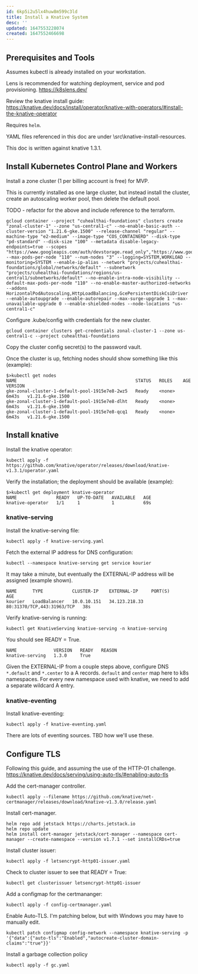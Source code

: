 ```yaml
---
id: 6kp5i2u5lx4huw8m599c3ld
title: Install a Knative System
desc: ''
updated: 1647553228074
created: 1647552466698
---
```


## Prerequisites and Tools

Assumes kubectl is already installed on your workstation.

Lens is recommended for watching deployment, service and pod provisioning. https://k8slens.dev/

Review the knative install guide: https://knative.dev/docs/install/operator/knative-with-operators/#install-the-knative-operator

Requires `helm`.

YAML files referenced in this doc are under \src\knative-install-resources.

This doc is written against knative 1.3.1.

## Install Kubernetes Control Plane and Workers

Install a zone cluster (1 per billing account is free) for MVP.

This is currently installed as one large cluster, but instead install the cluster, create an autoscaling worker pool, then delete the default pool. 

TODO - refactor for the above and include reference to the terraform.

```
gcloud container --project "cuhealthai-foundations" clusters create "zonal-cluster-1" --zone "us-central1-c" --no-enable-basic-auth --cluster-version "1.21.6-gke.1500" --release-channel "regular" --machine-type "e2-medium" --image-type "COS_CONTAINERD" --disk-type "pd-standard" --disk-size "100" --metadata disable-legacy-endpoints=true --scopes "https://www.googleapis.com/auth/devstorage.read_only","https://www.googleapis.com/auth/logging.write","https://www.googleapis.com/auth/monitoring","https://www.googleapis.com/auth/servicecontrol","https://www.googleapis.com/auth/service.management.readonly","https://www.googleapis.com/auth/trace.append" --max-pods-per-node "110" --num-nodes "3" --logging=SYSTEM,WORKLOAD --monitoring=SYSTEM --enable-ip-alias --network "projects/cuhealthai-foundations/global/networks/default" --subnetwork "projects/cuhealthai-foundations/regions/us-central1/subnetworks/default" --no-enable-intra-node-visibility --default-max-pods-per-node "110" --no-enable-master-authorized-networks --addons HorizontalPodAutoscaling,HttpLoadBalancing,GcePersistentDiskCsiDriver --enable-autoupgrade --enable-autorepair --max-surge-upgrade 1 --max-unavailable-upgrade 0 --enable-shielded-nodes --node-locations "us-central1-c"
```

Configure .kube/config with credentials for the new cluster.

    gcloud container clusters get-credentials zonal-cluster-1 --zone us-central1-c --project cuhealthai-foundations

Copy the cluster config secret(s) to the password vault.

Once the cluster is up, fetching nodes should show something like this (example):

```
$>kubectl get nodes
NAME                                             STATUS   ROLES    AGE     VERSION
gke-zonal-cluster-1-default-pool-1915e7e8-2wz5   Ready    <none>   6m43s   v1.21.6-gke.1500
gke-zonal-cluster-1-default-pool-1915e7e8-dlht   Ready    <none>   6m43s   v1.21.6-gke.1500
gke-zonal-cluster-1-default-pool-1915e7e8-qcq1   Ready    <none>   6m43s   v1.21.6-gke.1500
```

## Install knative

Install the knative operator:

    kubectl apply -f https://github.com/knative/operator/releases/download/knative-v1.3.1/operator.yaml

Verify the installation; the deployment should be available (example):

```
$>kubectl get deployment knative-operator
NAME               READY   UP-TO-DATE   AVAILABLE   AGE
knative-operator   1/1     1            1           69s
```

### knative-serving

Install the knative-serving file:

    kubectl apply -f knative-serving.yaml

Fetch the external IP address for DNS configuration:

    kubectl --namespace knative-serving get service kourier

It may take a minute, but eventually the EXTERNAL-IP address will be assigned (example shown).

```
NAME      TYPE           CLUSTER-IP    EXTERNAL-IP     PORT(S)                      AGE
kourier   LoadBalancer   10.0.10.151   34.123.218.33   80:31370/TCP,443:31963/TCP   38s
```

Verify knative-serving is running:

    kubectl get KnativeServing knative-serving -n knative-serving

You should see READY = True.

```
NAME              VERSION   READY   REASON
knative-serving   1.3.0     True
```

Given the EXTERNAL-IP from a couple steps above, configure DNS `*.default` and `*.center` to a A records. `default` and `center` map here to k8s namespaces. For every new namespace used with knative, we need to add a separate wildcard A entry.

### knative-eventing

Install knative-eventing:

    kubectl apply -f knative-eventing.yaml

There are lots of eventing sources. TBD how we'll use these.

## Configure TLS

Following this guide, and assuming the use of the HTTP-01 challenge. https://knative.dev/docs/serving/using-auto-tls/#enabling-auto-tls

Add the cert-manager controller.

    kubectl apply --filename https://github.com/knative/net-certmanager/releases/download/knative-v1.3.0/release.yaml

Install cert-manager.

    helm repo add jetstack https://charts.jetstack.io
    helm repo update
    helm install cert-manager jetstack/cert-manager --namespace cert-manager --create-namespace --version v1.7.1 --set installCRDs=true

Install cluster issuer:

    kubectl apply -f letsencrypt-http01-issuer.yaml

Check to cluster issuer to see that READY = True:

    kubectl get clusterissuer letsencrypt-http01-issuer

Add a configmap for the certmananger:

    kubectl apply -f config-certmanager.yaml

Enable Auto-TLS. I'm patching below, but with Windows you may have to manually edit.

    kubectl patch configmap config-network --namespace knative-serving -p '{"data":{"auto-tls":"Enabled","autocreate-cluster-domain-claims":"true"}}'

Install a garbage collection policy

    kubectl apply -f gc.yaml
